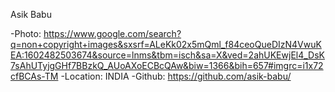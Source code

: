 Asik Babu

-Photo: https://www.google.com/search?q=non+copyright+images&sxsrf=ALeKk02x5mQml_f84ceoQueDIzN4VwuKEA:1602482503674&source=lnms&tbm=isch&sa=X&ved=2ahUKEwjEl4_DsK7sAhUTyjgGHf7BBzkQ_AUoAXoECBcQAw&biw=1366&bih=657#imgrc=i1x72cfBCAs-TM
-Location: INDIA 
-Github: https://github.com/asik-babu/
